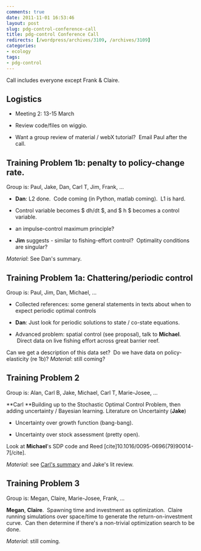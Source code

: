 ```yaml
---
comments: true
date: 2011-11-01 16:53:46
layout: post
slug: pdg-control-conference-call
title: pdg-control Conference Call
redirects: [/wordpress/archives/3109, /archives/3109]
categories:
- ecology
tags:
- pdg-control
---
```


Call includes everyone except Frank & Claire.


## Logistics





	
  * Meeting 2: 13-15 March

	
  * Review code/files on wiggio.

	
  * Want a group review of material / webX tutorial?  Email Paul after the call.




## Training Problem 1b: penalty to policy-change rate.


Group is: Paul, Jake, Dan, Carl T, Jim, Frank, ...



	
  * **Dan**: L2 done.  Code coming (in Python, matlab coming).  L1 is hard.

	
  * Control variable becomes $ dh/dt $, and $ h $ becomes a control variable.

	
  * an impulse-control maximum principle?

	
  * **Jim** suggests - similar to fishing-effort control?  Optimality conditions are singular?


_Material_: See Dan's summary.


## Training Problem 1a: Chattering/periodic control


Group is: Paul, Jim, Dan, Michael, ...



	
  * Collected references: some general statements in texts about when to expect periodic optimal controls

	
  * **Dan**: Just look for periodic solutions to state / co-state equations.

	
  * Advanced problem: spatial control (see proposal), talk to **Michael**.  Direct data on live fishing effort across great barrier reef.


Can we get a description of this data set?  Do we have data on policy-elasticity (re 1b)?
_Material_: still coming?


## Training Problem 2


Group is: Alan, Carl B, Jake, Michael, Carl T, Marie-Josee, ...

**Carl **Building up to the Stochastic Optimal Control Problem, then adding uncertainty / Bayesian learning.
Literature on Uncertainty (**Jake**)



	
  * Uncertainty over growth function (bang-bang).

	
  * Uncertainty over stock assessment (pretty open).


Look at **Michael**'s SDP code and Reed [cite]10.1016/0095-0696(79)90014-7[/cite].

_Material_: see [Carl's summary](http://www.carlboettiger.info/archives/3094) and Jake's lit review.


## Training Problem 3


Group is: Megan, Claire, Marie-Josee, Frank, ...

**Megan**, **Claire**.  Spawning time and investment as optimization.  Claire running simulations over space/time to generate the return-on-investment curve.  Can then determine if there's a non-trivial optimization search to be done.

_Material_: still coming.
